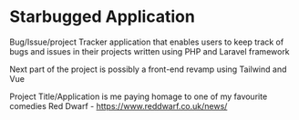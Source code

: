 # Starbugged Application
 Bug/Issue/project Tracker application that enables users to keep track of bugs and issues in their projects written using PHP and Laravel framework 
 
 Next part of the project is possibly a front-end revamp using Tailwind and Vue

 Project Title/Application is me paying homage to one of my favourite comedies Red Dwarf - https://www.reddwarf.co.uk/news/
